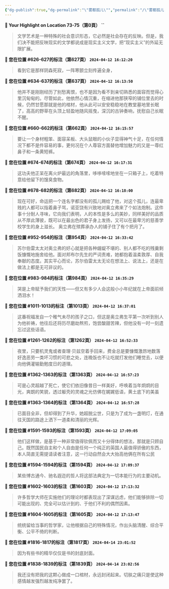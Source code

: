 ```yaml
---
{"dg-publish":true,"dg-permalink":"\"雾都孤儿\"","permalink":"/\"雾都孤儿\"/","noteIcon":"","created":"2024-05-20T06:56:59.704+02:00","updated":"2024-05-20T10:20:23.096+02:00"}
---
```


**📍 Your Highlight on Location 73-75（第0頁） ``**

> 文学艺术是一种特殊的社会意识形态，它必然是社会存在的反映。但是，我们决不能把反映现实的文学都说成是现实主义文学，把“现实主义”的外延无限扩展。

**📍 您在位置 #626-627的标注（第627頁） `2024-04-12 16:12:20`**

> 看到它是那样阴森死寂，一阵寒颤立刻传遍全身，

**📍 您在位置 #634-637的标注（第637頁） `2024-04-12 16:13:50`**

> 他并不是刚刚经历了别愁离恨，也不是因为看不到亲切熟悉的面容而觉得心里沉甸甸的。尽管如此，他依然心情沉重，在缩进他那狭窄的铺位里去的时候，仍然甘愿那就是他的棺材，他从此可以安安稳稳地在教堂墓地里长眠了，高高的野草在头顶上轻盈地随风摇曳，深沉的古钟奏响，抚慰自己长眠不醒。

**📍 您在位置 #660-662的标注（第662頁） `2024-04-12 16:15:57`**

> 要让一个身材粗笨、面容呆板、大头鼠眼的小伙子显得神气十足，在任何情况下都不是件容易的事，更何况在个人尊容方面替他增加魅力的又是一尊红鼻子和一条黄短裤。

**📍 您在位置 #674-674的标注（第674頁） `2024-04-12 16:17:31`**

> 这功夫他正呆在离火炉最远的角落里，哆哆嗦嗦地坐在一只箱子上，吃着特意给他留下的馊臭食物。

**📍 您在位置 #678-682的标注（第682頁） `2024-04-12 16:18:00`**

> 现在可好，命运把一个连名字都没有的孤儿赐给了他，对这个孤儿，连最卑贱的人都可以指着鼻子骂，诺亚饶有兴致地对奥立弗来了个如法炮制。这件事十分耐人寻味，它向我们表明，人的本性是多么的美妙，同样美好的品质从不厚此薄彼，既可以在最出色的君子身上发扬，又可以在最卑污的慈善学校学生的身上滋长。 奥立弗在殡葬承办人的铺子住了有个把月了。

**📍 您在位置 #952-954的标注（第954頁） `2024-04-12 16:33:42`**

> 苏尔伯雷太太对奥立弗的好心就是把各种龌龊不堪的、别人都不吃的残羹剩饭慷慨地施舍给他。面对邦布尔先生的严词责难，她都抱着温柔敦厚、自我奉献的态度。其实平心而论，苏尔伯雷太太无论在想法上、说法上，还是在做法上都是无可非议的。

**📍 您在位置 #983-984的标注（第984頁） `2024-04-12 16:35:29`**

> 哭是上帝赋予我们的天性——但又有多少人会这般小小年纪就在上帝面前倾洒泪水！

**📍 您在位置 #1011-1013的标注（第1013頁） `2024-04-12 16:37:01`**

> 这番祝福发自一个稚气未尽的孩子之口，但这是奥立弗生平第一次听到别人为他祈祷，他往后还将历尽磨劫熬煎，饱尝酸甜苦辣，但他没有一时一刻遗忘过这些话语。

**📍 您在位置 #1261-1262的标注（第1262頁） `2024-04-12 16:52:33`**

> 夜里，只要机灵鬼或者查理·贝兹空着手回来，费金总是要慷慨激昂地数落好逸恶劳一类坏习惯的可悲之处，连晚饭也不让吃就打发他们睡觉去，以便向他俩灌输勤勉度日的道理。

**📍 您在位置 #1362-1363的标注（第1363頁） `2024-04-12 16:57:23`**

> 可是心灵超越了死亡，使它们依旧像昔日一样美好，呼唤着当年炯炯的目光，爽朗的笑貌，透过躯壳的灵魂之光仿佛在娓娓低语，黄土底下的美虽

**📍 您在位置 #1363-1364的标注（第1364頁） `2024-04-12 16:57:28`**

> 已面目全非，但却得到了升华，她超脱尘世，只是为了成为一盏明灯，在通往天国的路途上洒下一道柔和清丽的光辉。

**📍 您在位置 #1591-1593的标注（第1593頁） `2024-04-12 17:09:05`**

> 他们这样做，是基于一种非常值得钦佩而又十分得体的想法，那就是只顾自己。既然国民自主和个人自由是任何一个纯正的英国人最值得骄傲的东西，本人简直无需提请读者注意，这一行动自然会大大抬高他俩在所有公民

**📍 您在位置 #1594-1594的标注（第1594頁） `2024-04-12 17:09:37`**

> 某些博古通今、驰名遐迩的哲人将这部法典定为一切本能行为的主要动机。

**📍 您在位置 #1602-1603的标注（第1603頁） `2024-04-12 17:13:32`**

> 许多哲学大师在实施他们的理论时都表现出了深谋远虑，他们能够排除一切可能出现的、完全可以估计到的、于他们不利的偶然因素。

**📍 您在位置 #1604-1605的标注（第1605頁） `2024-04-12 17:13:47`**

> 统统留给当事的哲学家，让他根据自己的特殊情况，作出头脑清醒、综合平衡、公平不倚的判断。

**📍 您在位置 #1816-1817的标注（第1817頁） `2024-04-14 23:01:52`**

> 因为有些书的精华仅仅是书的封底封面。

**📍 您在位置 #1838-1839的标注（第1839頁） `2024-04-14 23:02:56`**

> 我还没有把我的这颗心做成一口棺材，永远封闭起来。切肤之痛只是使这种感情越发强烈越发纯净罢了。
